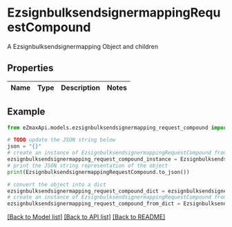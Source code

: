 # EzsignbulksendsignermappingRequestCompound

A Ezsignbulksendsignermapping Object and children

## Properties

Name | Type | Description | Notes
------------ | ------------- | ------------- | -------------

## Example

```python
from eZmaxApi.models.ezsignbulksendsignermapping_request_compound import EzsignbulksendsignermappingRequestCompound

# TODO update the JSON string below
json = "{}"
# create an instance of EzsignbulksendsignermappingRequestCompound from a JSON string
ezsignbulksendsignermapping_request_compound_instance = EzsignbulksendsignermappingRequestCompound.from_json(json)
# print the JSON string representation of the object
print(EzsignbulksendsignermappingRequestCompound.to_json())

# convert the object into a dict
ezsignbulksendsignermapping_request_compound_dict = ezsignbulksendsignermapping_request_compound_instance.to_dict()
# create an instance of EzsignbulksendsignermappingRequestCompound from a dict
ezsignbulksendsignermapping_request_compound_from_dict = EzsignbulksendsignermappingRequestCompound.from_dict(ezsignbulksendsignermapping_request_compound_dict)
```
[[Back to Model list]](../README.md#documentation-for-models) [[Back to API list]](../README.md#documentation-for-api-endpoints) [[Back to README]](../README.md)


